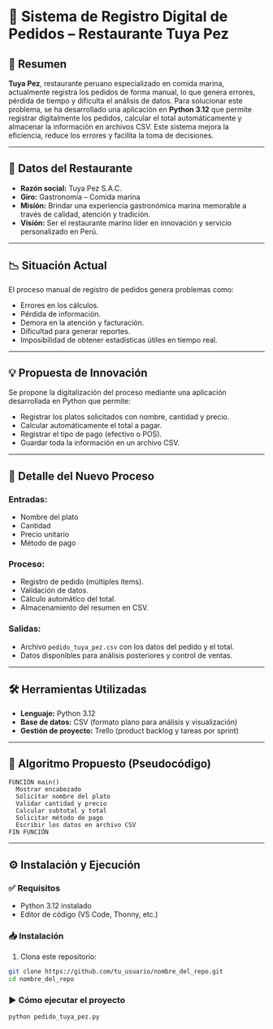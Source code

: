 # 🍤 Sistema de Registro Digital de Pedidos – Restaurante Tuya Pez

## 📌 Resumen

**Tuya Pez**, restaurante peruano especializado en comida marina, actualmente registra los pedidos de forma manual, lo que genera errores, pérdida de tiempo y dificulta el análisis de datos. Para solucionar este problema, se ha desarrollado una aplicación en **Python 3.12** que permite registrar digitalmente los pedidos, calcular el total automáticamente y almacenar la información en archivos CSV. Este sistema mejora la eficiencia, reduce los errores y facilita la toma de decisiones.

---

## 🏢 Datos del Restaurante

- **Razón social:** Tuya Pez S.A.C.
- **Giro:** Gastronomía – Comida marina
- **Misión:** Brindar una experiencia gastronómica marina memorable a través de calidad, atención y tradición.
- **Visión:** Ser el restaurante marino líder en innovación y servicio personalizado en Perú.

---

## 📉 Situación Actual

El proceso manual de registro de pedidos genera problemas como:

- Errores en los cálculos.
- Pérdida de información.
- Demora en la atención y facturación.
- Dificultad para generar reportes.
- Imposibilidad de obtener estadísticas útiles en tiempo real.

---

## 💡 Propuesta de Innovación

Se propone la digitalización del proceso mediante una aplicación desarrollada en Python que permite:

- Registrar los platos solicitados con nombre, cantidad y precio.
- Calcular automáticamente el total a pagar.
- Registrar el tipo de pago (efectivo o POS).
- Guardar toda la información en un archivo CSV.

---

## 🔄 Detalle del Nuevo Proceso

### Entradas:
- Nombre del plato
- Cantidad
- Precio unitario
- Método de pago

### Proceso:
- Registro de pedido (múltiples ítems).
- Validación de datos.
- Cálculo automático del total.
- Almacenamiento del resumen en CSV.

### Salidas:
- Archivo `pedido_tuya_pez.csv` con los datos del pedido y el total.
- Datos disponibles para análisis posteriores y control de ventas.

---

## 🛠️ Herramientas Utilizadas

- **Lenguaje:** Python 3.12
- **Base de datos:** CSV (formato plano para análisis y visualización)
- **Gestión de proyecto:** Trello (product backlog y tareas por sprint)

---

## 📌 Algoritmo Propuesto (Pseudocódigo)

```text
FUNCIÓN main()
  Mostrar encabezado
  Solicitar nombre del plato
  Validar cantidad y precio
  Calcular subtotal y total
  Solicitar método de pago
  Escribir los datos en archivo CSV
FIN FUNCIÓN
```

---

## ⚙️ Instalación y Ejecución

### ✅ Requisitos

- Python 3.12 instalado
- Editor de código (VS Code, Thonny, etc.)

### 📥 Instalación

1. Clona este repositorio:

```bash
git clone https://github.com/tu_usuario/nombre_del_repo.git
cd nombre_del_repo
```

### ▶️ Cómo ejecutar el proyecto

```bash
python pedido_tuya_pez.py
```
